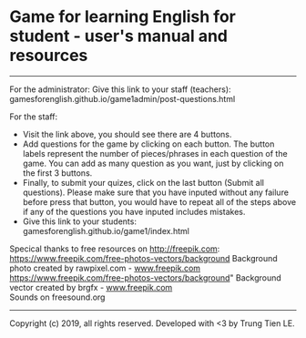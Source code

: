 # Game for learning English for student - user's manual and resources 

************************************  

For the administrator: Give this link to your staff (teachers): gamesforenglish.github.io/game1admin/post-questions.html  

For the staff:  
- Visit the link above, you should see there are 4 buttons.  
- Add questions for the game by clicking on each button. The button labels represent the number of pieces/phrases in each question of the game. You can add as many question as you want, just by clicking on the first 3 buttons.   
- Finally, to submit your quizes, click on the last button (Submit all questions). Please make sure that you have inputed without any failure before press that button, you would have to repeat all of the steps above if any of the questions you have inputed includes mistakes.  
- Give this link to your students: gamesforenglish.github.io/game1/index.html  

Specical thanks to free resources on http://freepik.com:  
https://www.freepik.com/free-photos-vectors/background Background photo created by rawpixel.com - www.freepik.com  
https://www.freepik.com/free-photos-vectors/background" Background vector created by brgfx - www.freepik.com  
Sounds on freesound.org  

***************************************************************************  

Copyright (c) 2019, all rights reserved. Developed with <3 by Trung Tien LE.

